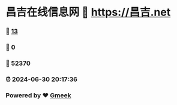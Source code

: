# 昌吉在线信息网 :link: https://昌吉.net 
### :page_facing_up: [13](https://昌吉.net/tag.html) 
### :speech_balloon: 0 
### :hibiscus: 52370 
### :alarm_clock: 2024-06-30 20:17:36 
### Powered by :heart: [Gmeek](https://github.com/Meekdai/Gmeek)
